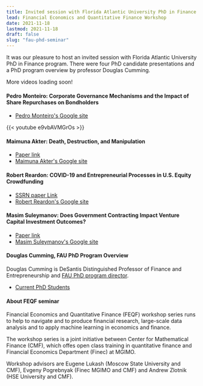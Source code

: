 ```yaml
---
title: Invited session with Florida Atlantic University PhD in Finance Program
lead: Financial Economics and Quantitative Finance Workshop 
date: 2021-11-18
lastmod: 2021-11-18
draft: false
slug: "fau-phd-seminar"
---
```


It was our pleasure to host an invited session with Florida Atlantic University PhD in Finance program.
There were four PhD candidate presentations and a PhD program overview by professor Douglas Cumming.

More videos loading soon! 

#### Pedro Monteiro: Corporate Governance Mechanisms and the Impact of Share Repurchases on Bondholders
 
- [Pedro Monteiro's Google site](https://sites.google.com/view/pedromonteiro)

{{< youtube e9vbAVMGrOs >}}

#### Maimuna Akter: Death, Destruction, and Manipulation

- [Paper link](https://drive.google.com/file/d/1HVM8-0Ez_OPYpJU8uAj2NHfYE7i7mKx7/view?usp=sharing)
- [Maimuna Akter's Google site](https://sites.google.com/fau.edu/maimunaakter)

#### Robert Reardon: COVID-19 and Entrepreneurial Processes in U.S. Equity Crowdfunding

- [SSRN paper Link](https://papers.ssrn.com/sol3/papers.cfm?abstract_id=3934088)
- [Robert Reardon's Google site](https://sites.google.com/view/robertsreardon)

#### Masim Suleymanov: Does Government Contracting Impact Venture Capital Investment Outcomes?

- [Paper link](https://drive.google.com/file/d/1_BKQ4w4CRnF9j8eFMkV071re-7NBbmUW/view)
- [Masim Suleymanov's Google site](https://sites.google.com/view/masimsuleymanov)

#### Douglas Cumming, FAU PhD Program Overview

Douglas Cumming is DeSantis Distinguished Professor of Finance and Entrepreneurship and
[FAU PhD program director](https://business.fau.edu/masters-phd/phd-program/traditional-phd/concentrations/finance/).

- [Current PhD Students](https://business.fau.edu/masters-phd/phd-program/traditional-phd/concentrations/finance/current-phd-students/)

#### About FEQF seminar

Financial Economics and Quantitative Finance (FEQF) workshop series runs to help to navigate and to produce financial research, large-scale data analysis and to apply machine learning in economics and finance. 

The workshop series is a joint initiative between Center for Mathematical Finance (CMF), which offes open class training in quantitative finance and Financial Economics Department (Finec) at MGIMO.

Workshop advisors are Eugene Lukash (Moscow State University and CMF),
Evgeny Pogrebnyak (Finec MGIMO and CMF) and Andrew Zlotnik (HSE University and CMF).
